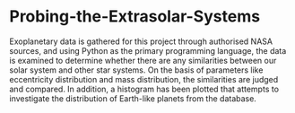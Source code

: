 # Probing-the-Extrasolar-Systems
Exoplanetary data is gathered for this project through authorised NASA sources, and using Python as the primary programming language, the data is examined to determine whether there are any similarities between our solar system and other star systems. On the basis of parameters like eccentricity distribution and mass distribution, the similarities are judged and compared.
In addition, a histogram has been plotted that attempts to investigate the distribution of Earth-like planets from the database.
